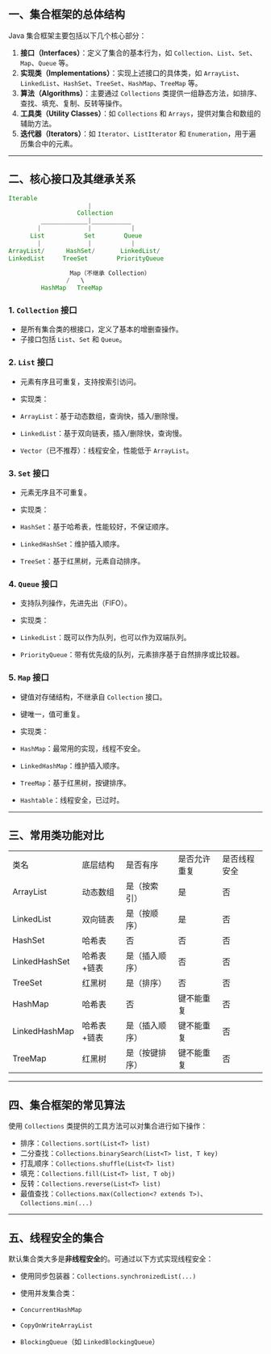 ## 一、集合框架的总体结构

Java 集合框架主要包括以下几个核心部分：

1. **接口（Interfaces）**：定义了集合的基本行为，如 `Collection`、`List`、`Set`、`Map`、`Queue` 等。
2. **实现类（Implementations）**：实现上述接口的具体类，如 `ArrayList`、`LinkedList`、`HashSet`、`TreeSet`、`HashMap`、`TreeMap` 等。
3. **算法（Algorithms）**：主要通过 `Collections` 类提供一组静态方法，如排序、查找、填充、复制、反转等操作。
4. **工具类（Utility Classes）**：如 `Collections` 和 `Arrays`，提供对集合和数组的辅助方法。
5. **迭代器（Iterators）**：如 `Iterator`、`ListIterator` 和 `Enumeration`，用于遍历集合中的元素。

---

## 二、核心接口及其继承关系

```Java
Iterable
                      |
                   Collection
         _____________|___________
        |             |           |
      List           Set        Queue
        |             |           |
ArrayList/      HashSet/       LinkedList/
LinkedList     TreeSet        PriorityQueue

                 Map（不继承 Collection）
                /   \
         HashMap   TreeMap
```

### 1. `Collection` 接口

- 是所有集合类的根接口，定义了基本的增删查操作。
- 子接口包括 `List`、`Set` 和 `Queue`。

### 2. `List` 接口

- 元素有序且可重复，支持按索引访问。
- 实现类：

- `ArrayList`：基于动态数组，查询快，插入/删除慢。
- `LinkedList`：基于双向链表，插入/删除快，查询慢。
- `Vector`（已不推荐）：线程安全，性能低于 `ArrayList`。

### 3. `Set` 接口

- 元素无序且不可重复。
- 实现类：

- `HashSet`：基于哈希表，性能较好，不保证顺序。
- `LinkedHashSet`：维护插入顺序。
- `TreeSet`：基于红黑树，元素自动排序。

### 4. `Queue` 接口

- 支持队列操作，先进先出（FIFO）。
- 实现类：

- `LinkedList`：既可以作为队列，也可以作为双端队列。
- `PriorityQueue`：带有优先级的队列，元素排序基于自然排序或比较器。

### 5. `Map` 接口

- 键值对存储结构，不继承自 `Collection` 接口。
- 键唯一，值可重复。
- 实现类：

- `HashMap`：最常用的实现，线程不安全。
- `LinkedHashMap`：维护插入顺序。
- `TreeMap`：基于红黑树，按键排序。
- `Hashtable`：线程安全，已过时。

---

## 三、常用类功能对比

|   |   |   |   |   |
|---|---|---|---|---|
|类名|底层结构|是否有序|是否允许重复|是否线程安全|
|ArrayList|动态数组|是（按索引）|是|否|
|LinkedList|双向链表|是（按顺序）|是|否|
|HashSet|哈希表|否|否|否|
|LinkedHashSet|哈希表+链表|是（插入顺序）|否|否|
|TreeSet|红黑树|是（排序）|否|否|
|HashMap|哈希表|否|键不能重复|否|
|LinkedHashMap|哈希表+链表|是（插入顺序）|键不能重复|否|
|TreeMap|红黑树|是（按键排序）|键不能重复|否|

---

## 四、集合框架的常见算法

使用 `Collections` 类提供的工具方法可以对集合进行如下操作：

- 排序：`Collections.sort(List<T> list)`
- 二分查找：`Collections.binarySearch(List<T> list, T key)`
- 打乱顺序：`Collections.shuffle(List<T> list)`
- 填充：`Collections.fill(List<T> list, T obj)`
- 反转：`Collections.reverse(List<T> list)`
- 最值查找：`Collections.max(Collection<? extends T>)`、`Collections.min(...)`

---

## 五、线程安全的集合

默认集合类大多是**非线程安全**的。可通过以下方式实现线程安全：

- 使用同步包装器：`Collections.synchronizedList(...)`
- 使用并发集合类：

- `ConcurrentHashMap`
- `CopyOnWriteArrayList`
- `BlockingQueue`（如 `LinkedBlockingQueue`）

